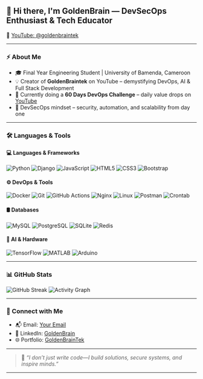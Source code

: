 ## 👋 Hi there, I'm **GoldenBrain** — DevSecOps Enthusiast & Tech Educator  
🎥 [YouTube: @goldenbraintek](https://www.youtube.com/@goldenbraintek)

---

### ⚡ About Me
- 🎓 Final Year Engineering Student | University of Bamenda, Cameroon  
- 💡 Creator of **GoldenBraintek** on YouTube – demystifying DevOps, AI & Full Stack Development  
- 🧠 Currently doing a **60 Days DevOps Challenge** – daily value drops on [YouTube](https://www.youtube.com/@goldenbraintek)  
- 🔐 DevSecOps mindset – security, automation, and scalability from day one

---

### 🛠️ Languages & Tools

#### 💻 Languages & Frameworks
![Python](https://img.shields.io/badge/Python-FFD700?style=flat-square&logo=python&logoColor=black)
![Django](https://img.shields.io/badge/Django-000000?style=flat-square&logo=django&logoColor=white)
![JavaScript](https://img.shields.io/badge/JavaScript-FFD700?style=flat-square&logo=javascript&logoColor=black)
![HTML5](https://img.shields.io/badge/HTML5-FFD700?style=flat-square&logo=html5&logoColor=black)
![CSS3](https://img.shields.io/badge/CSS3-FFD700?style=flat-square&logo=css3&logoColor=black)
![Bootstrap](https://img.shields.io/badge/Bootstrap-000000?style=flat-square&logo=bootstrap&logoColor=white)

#### ⚙️ DevOps & Tools
![Docker](https://img.shields.io/badge/Docker-000000?style=flat-square&logo=docker&logoColor=FFD700)
![Git](https://img.shields.io/badge/Git-FFD700?style=flat-square&logo=git&logoColor=black)
![GitHub Actions](https://img.shields.io/badge/GitHub_Actions-000000?style=flat-square&logo=github-actions&logoColor=FFD700)
![Nginx](https://img.shields.io/badge/Nginx-000000?style=flat-square&logo=nginx&logoColor=FFD700)
![Linux](https://img.shields.io/badge/Linux-FFD700?style=flat-square&logo=linux&logoColor=black)
![Postman](https://img.shields.io/badge/Postman-FFD700?style=flat-square&logo=postman&logoColor=black)
![Crontab](https://img.shields.io/badge/Cron-000000?style=flat-square&logo=linux&logoColor=FFD700)

#### 🛢 Databases
![MySQL](https://img.shields.io/badge/MySQL-FFD700?style=flat-square&logo=mysql&logoColor=black)
![PostgreSQL](https://img.shields.io/badge/PostgreSQL-000000?style=flat-square&logo=postgresql&logoColor=FFD700)
![SQLite](https://img.shields.io/badge/SQLite-FFD700?style=flat-square&logo=sqlite&logoColor=black)
![Redis](https://img.shields.io/badge/Redis-000000?style=flat-square&logo=redis&logoColor=FFD700)

#### 🤖 AI & Hardware
![TensorFlow](https://img.shields.io/badge/TensorFlow-FFD700?style=flat-square&logo=tensorflow&logoColor=black)
![MATLAB](https://img.shields.io/badge/MATLAB-000000?style=flat-square&logo=mathworks&logoColor=FFD700)
![Arduino](https://img.shields.io/badge/Arduino-FFD700?style=flat-square&logo=arduino&logoColor=black)

---

### 📊 GitHub Stats

![GitHub Streak](https://github-readme-streak-stats.herokuapp.com/?user=ndongchrist&theme=dark&hide_border=true&stroke=FFD700&ring=FFD700&fire=FFD700&currStreakLabel=FFD700)
![Activity Graph](https://github-readme-activity-graph.vercel.app/graph?username=ndongchrist&bg_color=000000&color=FFD700&line=FFD700&point=FFFFFF&area=true&hide_border=true)

---

### 📡 Connect with Me

- 📬 Email: [Your Email](mailto:christianhonore2003@gmail.com)
- 💼 LinkedIn: [GoldenBrain](https://www.linkedin.com/in/goldenbrain)
- 🌐 Portfolio: [GoldenBrainTek](https://chris.goldenbraintek.blog)

---

> 🧠 _“I don’t just write code—I build solutions, secure systems, and inspire minds.”_

---

